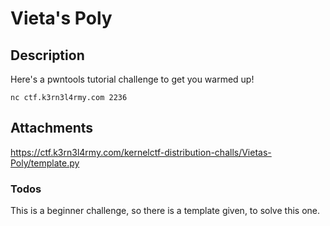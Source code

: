 # Vieta's Poly

## Description

Here's a pwntools tutorial challenge to get you warmed up!

```shell
nc ctf.k3rn3l4rmy.com 2236
```

## Attachments

https://ctf.k3rn3l4rmy.com/kernelctf-distribution-challs/Vietas-Poly/template.py


### Todos
This is a beginner challenge, so there is a template given, to solve this one.


